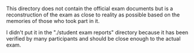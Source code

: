 This directory does not contain the official exam documents but is a reconstruction of the exam as close to reality as possible based on the memories of those who took part in it.

I didn't put it in the "./student exam reports" directory because it has been verified by many participants and should be close enough to the actual exam.
